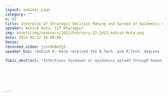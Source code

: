 ```yaml
---
layout: seminar_page
category: ""
n: 81
title: Interplay of Strategic Decision Making and Spread of Epidemics on Networks
speaker: Ashish Hota, IIT Kharagpur
img: assets/img/seminars/2022/February-22-2022_Ashish Hota.png
date: 2022-02-22 16:00:00 
Venue: 
recorded_video: jzsn0oBeZgI
speaker_bio: "Ashish R. Hota received the B.Tech. and M.Tech. degrees (dual degree) from the Indian Institute of Technology (IIT) Kharagpur, Kharagpur, India, in 2012, and the Ph.D. from Purdue University, West Lafayette, IN, USA, in 2017, all in Electrical Engineering. He was a Postdoctoral Researcher with the Automatic Control Laboratory, ETH Zurich in 2018. He is currently an Assistant Professor with the Department of Electrical Engineering, IIT Kharagpur. He received the Outstanding Graduate Researcher Award from the College of Engineering, Purdue University in 2017, and the Institute Silver Medal from IIT Kharagpur in 2012. His research interests are in the areas of game theory and behavioral decision theory, stochastic optimization, control and learning, and resilience and security of network systems."

Topic_abstract: "Infectious diseases or epidemics spread through human society via social interactions among infected and healthy individuals while individuals limit their interaction to avoid becoming infected. In this work, we investigate the dynamic and coupled evolution of strategic behavior and epidemic. In the first part of the talk, we will focus on the class of susceptible-infected-susceptible (SIS) epidemic model in the framework of activity-driven networks with heterogeneous node degrees and time-varying activation rates and derive both individual- and degree- based mean-field approximations of the exact state evolution. We then present a game-theoretic model where nodes choose their activation probabilities in a strategic manner using current state information as feedback, characterize the quantal response equilibrium (QRE) of the proposed setting and analyze epidemic evolution in closed-loop. In the second part of the talk, we consider the replicator evolutionary dynamics to model the evolution of protection decisions by susceptible and infected subpopulations. We completely characterize the existence and local stability of the equilibria of the resulting coupled epidemic and replicator dynamics. We further show how the stability of different equilibrium points get exchanged as certain parameters change. Finally, we investigate the system behavior under timescale separation between the epidemic and the evolutionary dynamics."






---
```


